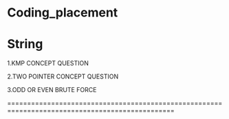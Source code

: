 # Coding_placement

String
=============================================================================================
1.KMP CONCEPT QUESTION

2.TWO POINTER CONCEPT QUESTION

3.ODD OR EVEN BRUTE FORCE

================================================================================================

